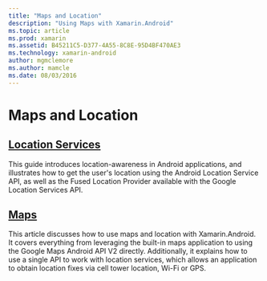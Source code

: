```yaml
---
title: "Maps and Location"
description: "Using Maps with Xamarin.Android"
ms.topic: article
ms.prod: xamarin
ms.assetid: B45211C5-D377-4A55-8C8E-95D4BF470AE3
ms.technology: xamarin-android
author: mgmclemore
ms.author: mamcle
ms.date: 08/03/2016
---
```


# Maps and Location


##  [Location Services](~/android/platform/maps-and-location/location.md)

This guide introduces location-awareness in Android applications, and illustrates how to get the user's location using the Android Location Service API, as well as the Fused Location Provider available with the Google Location Services API.


##  [Maps](~/android/platform/maps-and-location/maps/index.md)

This article discusses how to use maps and location with Xamarin.Android. It covers everything from leveraging the built-in maps application to using the Google Maps Android API V2 directly. Additionally, it explains how to use a single API to work with location services, which allows an application to obtain location fixes via cell tower location, Wi-Fi or GPS.

